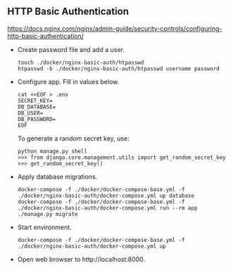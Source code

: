## HTTP Basic Authentication

https://docs.nginx.com/nginx/admin-guide/security-controls/configuring-http-basic-authentication/

- Create password file and add a user.

  ```
  touch ./docker/nginx-basic-auth/htpasswd
  htpasswd -b ./docker/nginx-basic-auth/htpasswd username password
  ```

- Configure app. Fill in values below.

  ```
  cat <<EOF > .env
  SECRET_KEY=
  DB_DATABASE=
  DB_USER=
  DB_PASSWORD=
  EOF
  ```

  To generate a random secret key, use:

  ```
  python manage.py shell
  >>> from django.core.management.utils import get_random_secret_key
  >>> get_random_secret_key()
  ```

- Apply database migrations.

  ```
  docker-compose -f ./docker/docker-compose-base.yml -f ./docker/nginx-basic-auth/docker-compose.yml up database
  docker-compose -f ./docker/docker-compose-base.yml -f ./docker/nginx-basic-auth/docker-compose.yml run --rm app ./manage.py migrate
  ```

- Start environment.

  ```
  docker-compose -f ./docker/docker-compose-base.yml -f ./docker/nginx-basic-auth/docker-compose.yml up
  ```

- Open web browser to http://localhost:8000.
